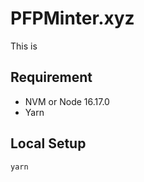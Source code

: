 # PFPMinter.xyz

This is 

## Requirement

- NVM or Node 16.17.0
- Yarn

## Local Setup

```bash
yarn
```


